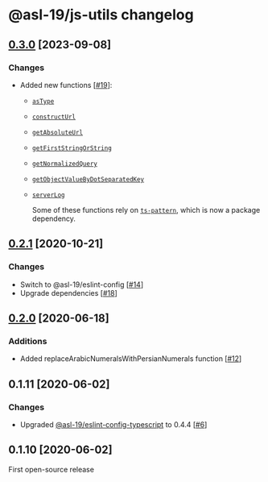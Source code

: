 # @asl-19/js-utils changelog

## [0.3.0](https://github.com/ASL-19/js-utils/pulls?q=is%3Apr+milestone%3A0.3.0+is%3Aclosed) [2023-09-08]

### Changes

- Added new functions [[#19](https://github.com/ASL-19/js-utils/pull/19)]:

  - [`asType`](./docs/js-utils.astype.md)
  - [`constructUrl`](./docs/js-utils.constructurl.md)
  - [`getAbsoluteUrl`](./docs/js-utils.getabsoluteurl.md)
  - [`getFirstStringOrString`](./docs/js-utils.getfirststringorstring.md)
  - [`getNormalizedQuery`](./docs/js-utils.getnormalizedquery.md)
  - [`getObjectValueByDotSeparatedKey`](./docs/js-utils.getobjectvaluebydotseparatedkey.md)
  - [`serverLog`](./docs/js-utils.serverlog.md)

    Some of these functions rely on [`ts-pattern`](https://github.com/gvergnaud/ts-pattern), which is now a package dependency.

## [0.2.1](https://github.com/ASL-19/js-utils/pulls?q=is%3Apr+milestone%3A0.2.1+is%3Aclosed) [2020-10-21]

### Changes

- Switch to @asl-19/eslint-config [[#14](https://github.com/ASL-19/js-utils/pull/14)]
- Upgrade dependencies [[#18](https://github.com/ASL-19/js-utils/pull/18)]

## [0.2.0](https://github.com/ASL-19/js-utils/pulls?q=is%3Apr+milestone%3A0.2.0+is%3Aclosed) [2020-06-18]

### Additions

- Added replaceArabicNumeralsWithPersianNumerals function [[#12](https://github.com/ASL-19/js-utils/pull/12)]

## 0.1.11 [2020-06-02]

### Changes

- Upgraded [@asl-19/eslint-config-typescript](https://github.com/ASL-19/eslint-config-typescript) to 0.4.4 [[#6](https://github.com/ASL-19/js-utils/pull/6)]

## 0.1.10 [2020-06-02]

First open-source release
